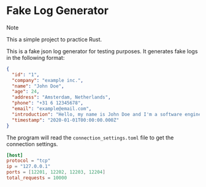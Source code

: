 # Fake Log Generator

> [!NOTE]
>
> This a simple project to practice Rust.

This is a fake json log generator for testing purposes.
It generates fake logs in the following format:

```json
{
  "id": "1",
  "company": "example inc.",
  "name": "John Doe",
  "age": 24,
  "address": "Amsterdam, Netherlands",
  "phone": "+31 6 12345678",
  "email": "example@email.com",
  "introduction": "Hello, my name is John Doe and I'm a software engineer.",
  "timestamp": "2020-01-01T00:00:00.000Z"
}
```

The program will read the `connection_settings.toml` file to get the connection settings.

```toml
[host]
protocol = "tcp"
ip = "127.0.0.1"
ports = [12201, 12202, 12203, 12204]
total_requests = 10000
```